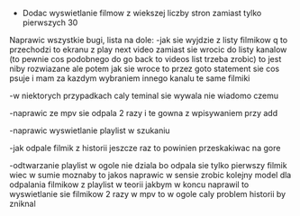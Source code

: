 - Dodac wyswietlanie filmow z wiekszej liczby stron zamiast tylko pierwszych 30

Naprawic wszystkie bugi, lista na dole:
-jak sie wyjdzie z listy filmikow q to przechodzi to ekranu z play next video zamiast sie wrocic do listy kanalow (to pewnie cos podobnego do go back to videos list trzeba zrobic)
to jest niby rozwiazane ale potem jak sie wroce to przez goto statement sie cos psuje i mam za kazdym wybraniem innego kanalu te same filmiki

-w niektorych przypadkach caly teminal sie wywala nie wiadomo czemu

-naprawic ze mpv sie odpala 2 razy i te gowna z wpisywaniem przy add

-naprawic wyswietlanie playlist w szukaniu

-jak odpale filmik z historii jeszcze raz to powinien przeskakiwac na gore

-odtwarzanie playlist w ogole nie dziala bo odpala sie tylko pierwszy filmik wiec w sumie moznaby to jakos naprawic w sensie zrobic kolejny model dla odpalania filmikow z playlist
w teorii jakbym w koncu naprawil to wyswietlanie sie filmikow 2 razy w mpv to w ogole caly problem historii by zniknal